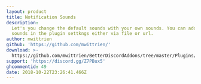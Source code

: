 ```yaml
---
layout: product
title: Notification Sounds
description:
  Let's you change the default sounds with your own sounds. You can add your own
  sounds in the plugin settkngs either via file or url.
author: mwittrien
github: 'https://github.com/mwittrien/'
download: >-
  https://github.com/mwittrien/BetterDiscordAddons/tree/master/Plugins/NotificationSounds
support: 'https://discord.gg/Z7PBux5'
ghcommentid: 49
date: 2018-10-22T23:26:41.466Z
---
```


